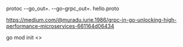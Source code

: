 protoc --go_out=. --go-grpc_out=. hello.proto

https://medium.com/@muradu.iurie.1986/grpc-in-go-unlocking-high-performance-microservices-661164d06434

go mod init <>
